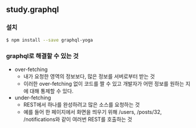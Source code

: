 ## study.graphql

### 설치
```bash
$ npm install --save graphql-yoga
```

### graphql로 해결할 수 있는 것
- over-fetching
  - 내가 요청한 영역의 정보보다, 많은 정보를 서버로부터 받는 것
  - 이러한 over-fetching 없이 코드를 짤 수 있고 개발자가 어떤 정보를 원하는 지에 대해 통제할 수 있다.
- under-fetching
  - REST에서 하나를 완성하려고 많은 소스를 요청하는 것
  - 예를 들어 한 페이지에서 화면을 띄우기 위해 /users, /posts/32, /notifications와 같이 여러번 REST를 호출하는 것